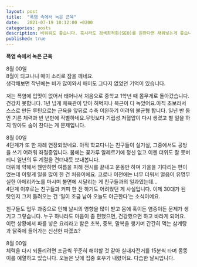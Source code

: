```yaml
---
layout: post
title:  "폭염 속에서 녹은 근육"
date:   2021-07-19 10:12:00 +0200
categories: posts
description: 비워둬도 좋습니다. 혹시라도 검색최적화(SEO)를 원한다면 채워넣는게 좋습니다.
published: true
---
```


**폭염 속에서 녹은 근육**  


8월 00일  
8월이 되고나니 매미 소리로 잠을 깨네요.  
생각해보면 작년에는 비가 많이와서 매미도 그다지 없었던 기억이 있습니다.    

저는 폭염에 입맛이 없어서 태어나서 처음으로 중학교 1학년 때 몸무게로 돌아갔습니다.   건강치 못합니다.  1년 넘게 체육관이 닫아 허벅지나 복근이 다 녹았어요.아직 초보라서 스스로 만든 루틴으로는 근육을 앞뒤로 수축 이완하기 어려워 불균형 합니다. 일년 반 동안 기른 체력과 반 년만에 작별하네요.무엇보다 기립성 저혈압이 다시 생겼고 별 일을 하지 않아도 숨이 찬다는 게 문제입니다.  
  
  
8월 00일  
4단계가 또 한 차례 연장되었네요. 아직 학교다니는 친구들이 실기실, 그중에서도 공방을 쓰기 어려워 좌절중입니다. 봄에는 꽃가루 알레르기에 정신 없고 이젠 더위도 잘 못버티니 일년의 두 계절을 견뎌내듯 보내봅니다.  
더위에 약해서 웬만하면 여름을 피해 전시를 끝내고 운동만 하며 가을을 기다리는 편이었는데 이렇게 일을 많이 한 건 처음이에요. 코로나 이전에는 너무 더워서 얼음이 유명무실한 아메리카노를 마시며 불면에 시달리는 게 친구들과의 일과였는데…  
4단계 이후로는 친구들과 커피 한 잔 하기도 어려웠던 게 사실입니다. 이제 30대가 된 탓인지 그저 들려오는 건 ‘일이 조금 남아 오늘도 야근한다’는 소식이예요.     

친구들도 업무 과중으로 인해 날씨의 영향을 많이 받고 몸에 혹이든 염증이든 문제가 생기고 그렇습니다. 누구 하나라도 마음이 좀 편했으면, 건강했으면 하고 바라게 되어요.     
이런 상황에서 파를 넣은 요리라고 함은 초복, 중복, 말복을 챙기며 간간히 먹는 삼계탕과 닭죽에 들어가는 신선한 파겠죠?  
  

8월 00일  
체력을 다시 되돌리려면 조금씩 꾸준히 해야할 것 같아 실내자전거를 15분씩 타며 몸뚱이를 예열하고 있습니다. 오늘은 낮에 집중 호우가 내렸어요. 다습한 날씨입니다.  

